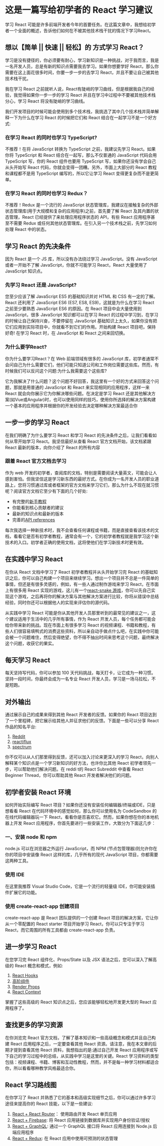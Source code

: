 # 这是一篇写给初学者的 React 学习建议

学习 React 可能是许多前端开发者今年的首要任务。在这篇文章中，我想给初学者一个全面的概述，告诉他们如何在不被其他技术栈干扰的情况下学习React。

## 想以【简单 || 快速 || 轻松】的 方式学习 React？

学习是没有捷径的，你必须要有耐心，学习新知识是一种挑战，对于我而言，我是一名开发人员，总是有新的知识点需要我去学习。如果你想要学好 React，那么你需要在这上面花很多时间，你要一步一步的去学习 React，并且不要让自己被其他技术栈干扰。

我在学习 React 之前就听人说，React有陡峭的学习曲线，但是根据我自己的经验，我觉得如果你一步一步的学习 React 并且在学习中过程中不要被其他技术栈分心，学习 React 将没有陡峭的学习曲线。

我们开发项目的时候可能会使用到多个技术栈，我挑选了其中几个技术栈并简单解释一下为什么在学习 React 的时候把它们和 React 结合在一起学习不是一个好方式:

### 在学习 React 的同时也学习 TypeScript?

不推荐！在将 JavaScript 转换为 TypeScript 之前，我建议先学习 React。如果你将 TypeScript 和 React 结合在一起写，那么不仅普通的 JavaScript 代码会用 TypeScript 写，你的 React 组件也要用 TypeScript 写，如果你还没有学会自己从头开始写 React 代码，你就会变得一团糟。另外，市面上大部分的 React 教程和课程都不是用 TypeScript 编写的，所以它让学习 React 变得更复杂而不是更简单。

### 在学习 React 的同时也学习 Redux？

不推荐！Redux 是一个流行的 JavaScript 状态管理库，我建议在接触复杂的外部状态管理库(用于大规模和复杂的应用程序)之前，首先要了解 React 及其内置的状态管理，React 已经提供了来处理应用程序状态的 API，有些 React 应用程序甚至不需要 Redux 或任何其他状态管理库。在引入另一个技术栈之前，先学习如何处理  React 中的状态。

## 学习 React 的先决条件

因为 React 是一个 JS 库，所以没有办法绕过学习 JavaScript。没有 JavaScript 或者一开始不了解 JavaScript，你就不可能学习 React，React 大量使用了 JavaScript 知识点。

### 先学习 React 还是 JavaScript?

您至少应该了解 JavaScript ES5 的基础知识并对 HTML 和 CSS 有一定的了解。React 还利用了 JavaScript ES6 (ES7, ES8, ES9)，这就是为什么在学习 React 之前至少要熟悉 JavaScript ES6 的原因。在 React 项目中会大量使用到 JavaScript，很多 JavaScript 知识都可以在学习 React 的过程中学习到，在学习的时候让自己保持兴奋，不要停留在 JavaScript 基础知识上太久，如果你没有把它们应用到实际项目中，你就看不到它们的作用。开始构建 React 项目吧，保持好奇! 在学习 React 时，在 JavaScript 和 React 之间来回切换。

### 为什么要学React?

你为什么要学习React？在 Web 前端领域有很多的 JavaScript 库，初学者通常不会问自己为什么需要它们，他们可能只知道公司和工作岗位需要这些库。然而，有时候我们可以反问这个问题:为什么我需要这个这些库?

它为我解决了什么问题？这个问题不好回答，我这里有一个好的方式来回答这个问题，那就是用普通的 JavaScript 和 React 来实现相同的应用程序，这样一来 React 就会向你展示它为你解决哪些问题。在决定是学习 React 还是其他解决方案(如Vue或Angular)时，也可以使用同样的技巧，使用你所选择的解决方案构建一个基本的应用程序并根据你的开发经验去决定哪种解决方案最适合你

## 一步一步的学习 React

在我们明确了为什么要学习 React 和学习 React 的先决条件之后，让我们看看如何从零开始学习 React。我坚信最好从查看 React 官方文档开始，该文档紧跟 React 最新的版本，向你介绍了 React 的所有内容

### 跟着 React 官方文档去学习

作为 web 开发的初学者，查阅库的文档，特别是需要阅读大量英文，可能会让人感到害怕。但我坚信这是学习新东西的最好方式。在你成为一名开发人员的职业道路上，您将习惯通过库或者框架的官方文档来学习它们，那么为什么不现在就习惯呢？阅读官方文档它至少有下面的几个好处:

* 有完整的[新手教程](https://reactjs.org/tutorial/tutorial.html)
* 你能看到核心贡献者的建议
* 最新的知识点和最新的版本
* 完善的[API references](https://reactjs.org/docs/react-api.html)

每次我选择一种新技术时，我不会查看任何课程或书籍，而是直接查看该技术的文档，看看它是否有初学者教程，通常会有一个，它的初学者教程就是我学习这个新技术的入口。初学者正确的使用文档，这将使他们在学习新技术时更有效。

## 在实践中学习 React

在你从 React 文档中学习了 React 初学者教程并从头开始学习完 React 的基础知识之后，你可以自己构建一个项目来继续学习。想出一个项目并不总是一件简单的事情，但还是有很多灵感的，例如，有一些人通过制作游戏来学习 React，在市面上有很多用 React 实现的游戏，这儿有一个[react-snake 游戏](https://github.com/taming-the-state-in-react/react-snake)，你可以先自己实现这个游戏，之后再将你的解决方案与其他解决方案进行比较，你将从错误中总结经验，同时你还可以根据他人的实现来评估你的源代码。

从实践中学习 React 可能是你从其他开发人员那里听到的最常见的建议之一，这个建议适用于生活中的几乎所有事情，作为 React 开发人员，每个任务都可能会给你带来新的挑战。现在市面上有很多学习 React 的视频课程、书籍和教程，有些人们很容易填鸭式的消费这些资料，所以亲自动手做点什么吧，在实践中你可能会被一个问题难住，然后变得绝望，你不得不抽出时间来思考这个问题，最终解决这个问题，收获它的果实。

## 每天学习 React

每天坚持写代码，你可以参加 100 天代码挑战，每天打卡，让它成为一种习惯。坚持一段时间，你最终会成为一名专业 React 开发人员，学习是一场马拉松，不是短跑。

## 对外输出

通过展示自己的成果来得到其他 React 开发者的反馈。如果你的 React 项目达到了一个里程碑，把它展示给其他人并征求他们的反馈。下面是一些可以分享 React 作品的知名平台:

1. [Reddit](https://www.reddit.com/r/reactjs/)
2. [reactiflux](https://www.reactiflux.com/)
3. [spectrum](https://spectrum.chat/react)

你不仅可以从人们那里得到反馈，还可以加入讨论来更深入的学习 React，向别人解释某个知识点是一个学习新知识的好方法，也许你比其他 React 初学者领先一步，可以帮助他们解决问题。在 reddi t的 React Subreddit 中查看 React Beginner Thread，你可以帮助其他 React 开发者解决他们的问题。

## 初学者安装 React 环境

如何开始实际编写 React 项目？如果你还没有安装任何编辑器/终端或IDE，只是想看看 React 在代码环境中的感觉如何，那么你可以使用名为 CodeSandbox 的在线代码编辑器玩一下 React，看看你是否喜欢它。然而，如果你想在你的本地机器上开发 React 应用程序，你首先要进行一些安装工作，大致分为下面这几步：

### 一、安装 node 和 npm

node.js 可以在浏览器之外运行 JavaScript，而 NPM (节点包管理器)则允许你在你的项目中安装像 React 这样的库，几乎所有的现代 JavaScript 项目，你都需要这两种工具。

### 使用 IDE

在这里我推荐 Visual Studio Code，它是一个流行的轻量级 IDE，你可能安装插件扩展它的功能。

### 使用 create-react-app 创建项目

create-react-app 是 React 团队提供的一个创建 React 项目的解决方案，它让你从一个零配置的 React starter 项目开始学习 React，你可以只专注于学习React，而它周围的所有工具都由 create-react-app 负责。

## 进一步学习 React

在您学习完 React 组件化、Props/State 以及 JSX 语法之后，您可以深入了解高级的 React 概念和模式，例如:

1. [React Hooks](https://reactjs.org/docs/hooks-intro.html)
2. [高阶组件](https://reactjs.org/docs/higher-order-components.html)
3. [Render Props](https://reactjs.org/docs/render-props.html)
4. [React Context](https://reactjs.org/docs/context.html)

掌握了这些高级的 React 知识点之后，您应该能够轻松地开发更大型的 React 应用程序了。

## 查找更多的学习资源

在你浏览完 React 官方文档，了解了基本知识和一些高级概念和模式并且自己构建 React 应用程序之后，一定要查看其他 React 资源。请注意，我在本文章的后期才提到查看其他 React 资料，我想指出的是:通过自己开发 React 应用程序或写下自己的学习过程中的总结，从实践中学习是这里的关键。React 学习资料的类型包括：视频课程、书籍、博客和互动性教程，然而，并不是每一种学习材料都适合你，所以看看哪种教学风格最适合你。

## React 学习路线图

在你学习了 React 并熟悉了它的基本和高级实现细节之后，你可以通过许多学习途径来提高你的 React 技能，以下是一些建议:

1. [React + React Router](https://reactrouter.com/)： 使用路由开发 React 单页应用
2. [React + Firebase](https://github.com/kriasoft/react-firebase-starter): 将 React 应用链接到数据库并实现用户身份验证/授权
3. [React + GraphQL](https://github.com/apollographql/react-apollo): 通过一个 GraphQL 接口将 React 应用连接到 Node.js 后端应用程序
4. [React + Redux](https://redux.js.org/): 在 React 应用中使用可预测的状态管理
